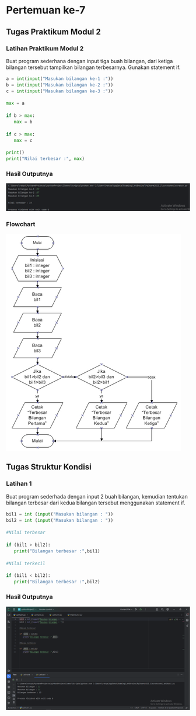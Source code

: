 # Pertemuan ke-7

## Tugas Praktikum Modul 2

### Latihan Praktikum Modul 2

Buat program sederhana dengan input tiga buah bilangan, dari ketiga bilangan
tersebut tampilkan bilangan terbesarnya. Gunakan statement if.

```python
a = int(input("Masukan bilangan ke-1 :"))
b = int(input("Masukan bilangan ke-2 :"))
c = int(input("Masukan bilangan ke-3 :"))

max = a

if b > max:
   max = b

if c > max:
   max = c

print()
print("Nilai terbesar :", max)
``` 
### Hasil Outputnya

![](Screenshot/Screenshot%20(51).png)

### Flowchart

![](Flowchart.jpg)


## Tugas Struktur Kondisi

### Latihan 1

Buat program sederhada dengan input 2 buah bilangan, kemudian tentukan bilangan terbesar dari kedua bilangan tersebut menggunakan statement if.

```python
bil1 = int (input("Masukan bilangan : "))
bil2 = int (input("Masukan bilangan : "))

#Nilai terbesar

if (bil1 > bil2):
   print("Bilangan terbesar :",bil1)

#Nilai terkecil

if (bil1 < bil2):
   print("Bilangan terbesar :",bil2)
```

### Hasil Outputnya
![](Screenshot/Screenshot%20(47).png)